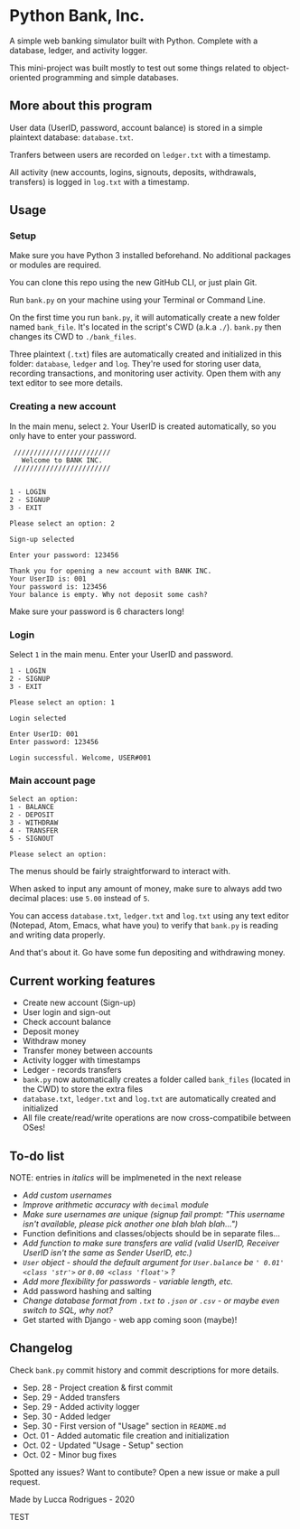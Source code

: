 # Python Bank, Inc.
A simple web banking simulator built with Python. Complete with a database, ledger, and activity logger.

This mini-project was built mostly to test out some things related to object-oriented programming and simple databases. 

## More about this program
User data (UserID, password, account balance) is stored in a simple plaintext database: `database.txt`.

Tranfers between users are recorded on `ledger.txt` with a timestamp.

All activity (new accounts, logins, signouts, deposits, withdrawals, transfers) is logged in `log.txt` with a timestamp.

## Usage 

### Setup

Make sure you have Python 3 installed beforehand. No additional packages or modules are required.

You can clone this repo using the new GitHub CLI, or just plain Git.

Run `bank.py` on your machine using your Terminal or Command Line.

On the first time you run `bank.py`, it will automatically create a new folder named `bank_file`. It's located in the script's CWD (a.k.a `./`). `bank.py` then changes its CWD to `./bank_files`.

Three plaintext (`.txt`) files are automatically created and initialized in this folder: `database`, `ledger` and `log`. They're used for storing user data, recording transactions, and monitoring user activity. Open them with any text editor to see more details.


### Creating a new account

In the main menu, select `2`. Your UserID is created automatically, so you only have to enter your password.

```
 ////////////////////////
   Welcome to BANK INC.
 ////////////////////////


1 - LOGIN
2 - SIGNUP
3 - EXIT

Please select an option: 2

Sign-up selected

Enter your password: 123456

Thank you for opening a new account with BANK INC.
Your UserID is: 001
Your password is: 123456
Your balance is empty. Why not deposit some cash?
```

Make sure your password is 6 characters long!

### Login

Select `1` in the main menu. Enter your UserID and password.

```
1 - LOGIN
2 - SIGNUP
3 - EXIT

Please select an option: 1

Login selected

Enter UserID: 001
Enter password: 123456

Login successful. Welcome, USER#001
```

### Main account page

```
Select an option:
1 - BALANCE
2 - DEPOSIT
3 - WITHDRAW
4 - TRANSFER
5 - SIGNOUT

Please select an option:
```
The menus should be fairly straightforward to interact with.

When asked to input any amount of money, make sure to always add two decimal places: use `5.00` instead of `5`.

You can access `database.txt`, `ledger.txt` and `log.txt` using any text editor (Notepad, Atom, Emacs, what have you) to verify that `bank.py` is reading and writing data properly.

And that's about it. Go have some fun depositing and withdrawing money.

## Current working features
* Create new account (Sign-up)
* User login and sign-out
* Check account balance
* Deposit money
* Withdraw money
* Transfer money between accounts
* Activity logger with timestamps
* Ledger - records transfers
* `bank.py` now automatically creates a folder called `bank_files` (located in the CWD) to store the extra files
* `database.txt`, `ledger.txt` and `log.txt` are automatically created and initialized
* All file create/read/write operations are now cross-compatibile between OSes!
 
## To-do list

NOTE: entries in _italics_ will be implmeneted in the next release

* _Add custom usernames_
* _Improve arithmetic accuracy with_ `decimal` _module_
* _Make sure usernames are unique (signup fail prompt: "This username isn't available, please pick another one blah blah blah...")_
* Function definitions and classes/objects should be in separate files...  
* _Add function to make sure transfers are valid (valid UserID, Receiver UserID isn't the same as Sender UserID, etc.)_
* _`User` object - should the default argument for `User.balance` be `' 0.01' <class 'str'>` or `0.00 <class 'float'>` ?_
* _Add more flexibility for passwords - variable length, etc._
* Add password hashing and salting
* _Change database format from `.txt` to `.json` or `.csv` - or maybe even switch to SQL, why not?_
* Get started with Django - web app coming soon (maybe)!

## Changelog
Check `bank.py` commit history and commit descriptions for more details.
* Sep. 28 - Project creation & first commit 
* Sep. 29 - Added transfers 
* Sep. 29 - Added activity logger 
* Sep. 30 - Added ledger
* Sep. 30 - First version of "Usage" section in `README.md`
* Oct. 01 - Added automatic file creation and initialization
* Oct. 02 - Updated "Usage - Setup" section
* Oct. 02 - Minor bug fixes


Spotted any issues? Want to contibute? Open a new issue or make a pull request. 

Made by Lucca Rodrigues - 2020

TEST
